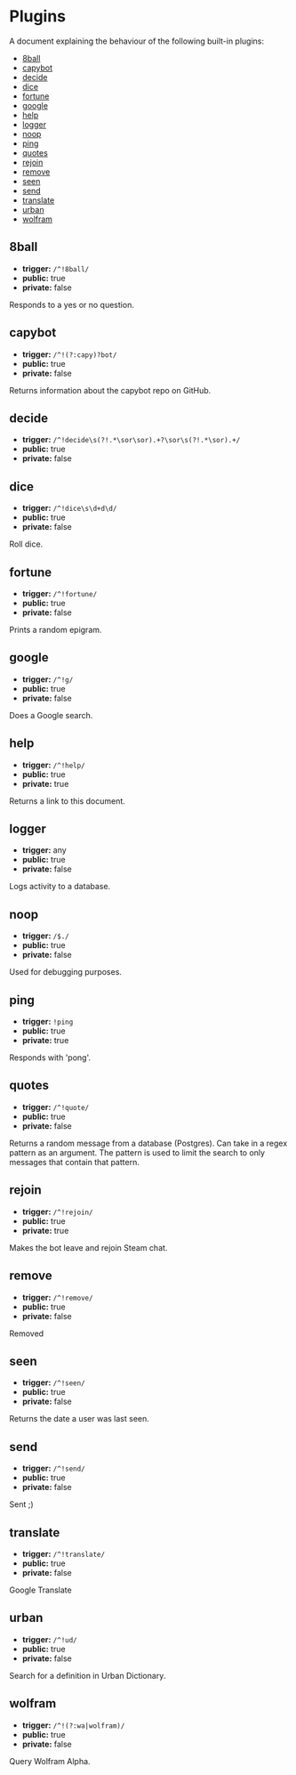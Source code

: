 
# Plugins
A document explaining the behaviour of the following built-in plugins:

* [8ball](#8ball)
* [capybot](#capybot)
* [decide](#decide)
* [dice](#dice)
* [fortune](#fortune)
* [google](#google)
* [help](#help)
* [logger](#logger)
* [noop](#noop)
* [ping](#ping)
* [quotes](#quotes)
* [rejoin](#rejoin)
* [remove](#remove)
* [seen](#seen)
* [send](#send)
* [translate](#translate)
* [urban](#urban)
* [wolfram](#wolfram)

## 8ball

* **trigger:** `/^!8ball/`
* **public:** true
* **private:** false

Responds to a yes or no question.


## capybot

* **trigger:** `/^!(?:capy)?bot/`
* **public:** true
* **private:** false

Returns information about the capybot repo on GitHub.


## decide

* **trigger:** `/^!decide\s(?!.*\sor\sor).+?\sor\s(?!.*\sor).+/`
* **public:** true
* **private:** false




## dice

* **trigger:** `/^!dice\s\d+d\d/`
* **public:** true
* **private:** false

Roll dice.


## fortune

* **trigger:** `/^!fortune/`
* **public:** true
* **private:** false

Prints a random epigram.


## google

* **trigger:** `/^!g/`
* **public:** true
* **private:** false

Does a Google search.


## help

* **trigger:** `/^!help/`
* **public:** true
* **private:** true

Returns a link to this document.


## logger

* **trigger:** any
* **public:** true
* **private:** false

Logs activity to a database.


## noop

* **trigger:** `/$./`
* **public:** true
* **private:** false

Used for debugging purposes.


## ping

* **trigger:** `!ping`
* **public:** true
* **private:** true

Responds with 'pong'.


## quotes

* **trigger:** `/^!quote/`
* **public:** true
* **private:** false

Returns a random message from a database (Postgres). Can take in a regex pattern as an argument. The pattern is used to limit the search to only messages that contain that pattern.


## rejoin

* **trigger:** `/^!rejoin/`
* **public:** true
* **private:** true

Makes the bot leave and rejoin Steam chat.


## remove

* **trigger:** `/^!remove/`
* **public:** true
* **private:** false

Removed


## seen

* **trigger:** `/^!seen/`
* **public:** true
* **private:** false

Returns the date a user was last seen.


## send

* **trigger:** `/^!send/`
* **public:** true
* **private:** false

Sent ;)


## translate

* **trigger:** `/^!translate/`
* **public:** true
* **private:** false

Google Translate


## urban

* **trigger:** `/^!ud/`
* **public:** true
* **private:** false

Search for a definition in Urban Dictionary.


## wolfram

* **trigger:** `/^!(?:wa|wolfram)/`
* **public:** true
* **private:** false

Query Wolfram Alpha.
